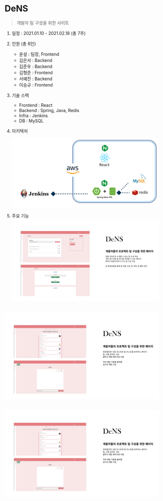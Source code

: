 # DeNS

> 개발자 팀 구성을 위한 사이트

1. 일정 : 2021.01.10 - 2021.02.18 (총 7주)

2. 인원 (총 6인)

   - 윤설 : 팀장, Frontend
   - 김은서 : Backend
   - 김준우 : Backend
   - 김형준 : Frontend
   - 서예진 : Backend
   - 이승규 : Frontend

3. 기술 스택

   - Frontend : React
   - Backend : Spring, Java, Redis
   - Infra : Jenkins
   - DB : MySQL

4. 아키텍처

   ![dens_architecture](README.assets/dens_architecture.PNG)

5. 주요 기능
  ![page1](README.assets/page1.png)

​	![page2](README.assets/page2.png)

​	![page3](README.assets/page3.png)
